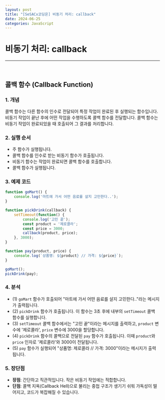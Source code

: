 ```yaml
---
layout: post
title: "[SeSACx코딩온] 비동기 처리: callback"
date: 2024-06-25
categories: JavaScript
---
```


# 비동기 처리: callback

<hr>
<br>

## 콜백 함수 (Callback Function)

### 1. 개념

콜백 함수는 다른 함수의 인수로 전달되어 특정 작업이 완료된 후 실행되는 함수입니다. 비동기 작업이 끝난 후에 어떤 작업을 수행하도록 콜백 함수를 전달합니다. 콜백 함수는 비동기 작업이 완료되었을 때 호출되어 그 결과를 처리합니다.

### 2. 실행 순서

- 주 함수가 실행됩니다.
- 콜백 함수를 인수로 받는 비동기 함수가 호출됩니다.
- 비동기 함수는 작업이 완료되면 콜백 함수를 호출합니다.
- 콜백 함수가 실행됩니다.

### 3. 예제 코드

```js
function goMart() {
    console.log('마트에 가서 어떤 음료를 살지 고민한다..');
}

function pickDrink(callback) {
    setTimeout(function() {
        console.log('고민 끝');
        const product = '제로콜라';
        const price = 3000;
        callback(product, price);
    }, 3000);
}

function pay(product, price) {
    console.log(`상품명: ${product} // 가격: ${price}`);
}

goMart();
pickDrink(pay);
```

### 4. 분석

- (1) `goMart` 함수가 호출되어 "마트에 가서 어떤 음료를 살지 고민한다.."라는 메시지가 출력됩니다.
- (2) `pickDrink` 함수가 호출됩니다. 이 함수는 3초 후에 내부의 `setTimeout` 콜백 함수를 실행합니다.
- (3) `setTimeout` 콜백 함수에서는 "고민 끝"이라는 메시지를 출력하고, `product` 변수에 '제로콜라', `price` 변수에 3000을 할당합니다.
- (4) `pickDrink` 함수의 콜백으로 전달된 `pay` 함수가 호출됩니다. 이때 `product`와 `price` 인자로 '제로콜라'와 3000이 전달됩니다.
- (5)  `pay` 함수가 실행되어 "상품명: 제로콜라 // 가격: 3000"이라는 메시지가 출력됩니다.

###  5. 장단점

- **장점**: 간단하고 직관적입니다. 작은 비동기 작업에는 적합합니다.
- **단점**: 콜백 지옥(Callback Hell)으로 불리는 중첩 구조가 생기기 쉬워 가독성이 떨어지고, 코드가 복잡해질 수 있습니다.